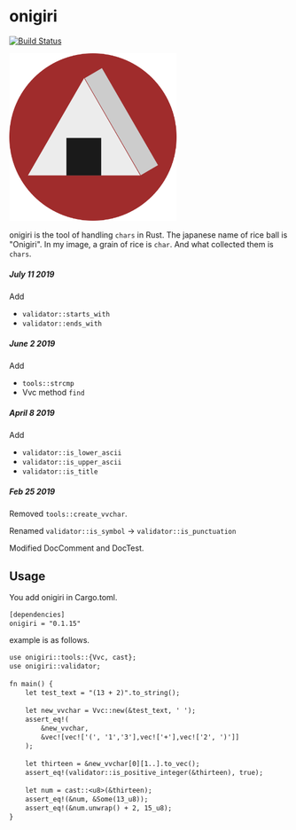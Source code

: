 # onigiri

[![Build Status](https://travis-ci.org/masahiko-ofgp/onigiri.svg?branch=master)](https://travis-ci.org/masahiko-ofgp/onigiri)

<img src="./imgs/onigiri2.png" width=60% alt="onigiri">

onigiri is the tool of handling `chars` in Rust.
The japanese name of rice ball is "Onigiri". 
In my image, a grain of rice is `char`. 
And what collected them is `chars`. 

##### July 11 2019

Add
- `validator::starts_with`
- `validator::ends_with`

##### June 2 2019

Add
- `tools::strcmp`
- Vvc method `find`

##### April 8 2019

Add 
- `validator::is_lower_ascii`
- `validator::is_upper_ascii`
- `validator::is_title`

##### Feb 25 2019

Removed `tools::create_vvchar`.

Renamed `validator::is_symbol` -> `validator::is_punctuation`

Modified DocComment and DocTest.

## Usage

You add onigiri in Cargo.toml.

```
[dependencies]
onigiri = "0.1.15"
```
example is as follows.

```
use onigiri::tools::{Vvc, cast};
use onigiri::validator;

fn main() {
    let test_text = "(13 + 2)".to_string();
    
    let new_vvchar = Vvc::new(&test_text, ' ');
    assert_eq!(
        &new_vvchar,
        &vec![vec!['(', '1','3'],vec!['+'],vec!['2', ')']]
    );
    
    let thirteen = &new_vvchar[0][1..].to_vec();
    assert_eq!(validator::is_positive_integer(&thirteen), true);
   
    let num = cast::<u8>(&thirteen);
    assert_eq!(&num, &Some(13_u8));
    assert_eq!(&num.unwrap() + 2, 15_u8);
}
```

